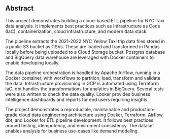 ## Abstract

This project demonstrates building a cloud-based ETL pipeline for NYC Taxi data analysis. It implements best practices such as Infrastructure as Code (IaC), containerization, cloud infrastructure, and modern data stack.

The pipeline extracts the 2021-2022 NYC Yellow Taxi trip data files stored in a public S3 bucket as CSVs. These are loaded and transformed in Pandas locally before being uploaded to a Cloud Storage bucket. Postgres database and BigQuery data warehouse are leveraged with Docker containers to enable developing locally.

The data pipeline orchestration is handled by Apache Airflow, running in a Docker container, with workflows to partition, load, transform and validate the data. Infrastructure provisioning in GCP is automated using Terraform IaC. dbt handles the transformations for analytics in BigQuery. Several tests were also written to check the data quality. Looker provides business intelligence dashboards and reports for end users requiring insights.

The project demonstrates a reproducible, maintainable and production-grade cloud data engineering architecture using Docker, Terraform, Airflow, dbt, and Looker for ETL pipeline development. It follows best practices around testing, idempotency, and enviroment consistency. The dataset enables analysis for business use-cases like demand modeling.